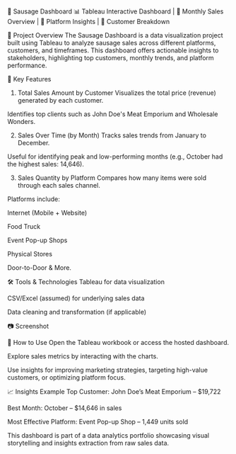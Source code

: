 🌭 Sausage Dashboard
📊 Tableau Interactive Dashboard | 📅 Monthly Sales Overview | 🛒 Platform Insights | 👥 Customer Breakdown

📌 Project Overview
The Sausage Dashboard is a data visualization project built using Tableau to analyze sausage sales across different platforms, customers, and timeframes. This dashboard offers actionable insights to stakeholders, highlighting top customers, monthly trends, and platform performance.

🧩 Key Features
1. Total Sales Amount by Customer
Visualizes the total price (revenue) generated by each customer.

Identifies top clients such as John Doe's Meat Emporium and Wholesale Wonders.

2. Sales Over Time (by Month)
Tracks sales trends from January to December.

Useful for identifying peak and low-performing months (e.g., October had the highest sales: 14,646).

3. Sales Quantity by Platform
Compares how many items were sold through each sales channel.

Platforms include:

Internet (Mobile + Website)

Food Truck

Event Pop-up Shops

Physical Stores

Door-to-Door & More.

🛠️ Tools & Technologies
Tableau for data visualization

CSV/Excel (assumed) for underlying sales data

Data cleaning and transformation (if applicable)

📷 Screenshot

🚀 How to Use
Open the Tableau workbook or access the hosted dashboard.

Explore sales metrics by interacting with the charts.

Use insights for improving marketing strategies, targeting high-value customers, or optimizing platform focus.

📈 Insights Example
Top Customer: John Doe’s Meat Emporium – $19,722

Best Month: October – $14,646 in sales

Most Effective Platform: Event Pop-up Shop – 1,449 units sold

This dashboard is part of a data analytics portfolio showcasing visual storytelling and insights extraction from raw sales data.









